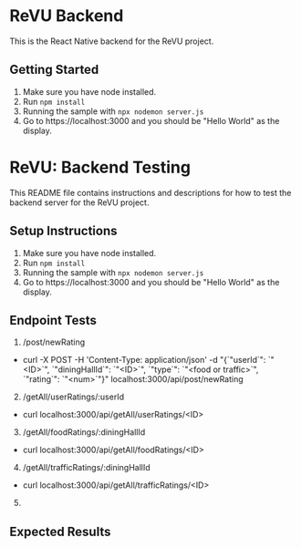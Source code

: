 # ReVU Backend
This is the React Native backend for the ReVU project.

## Getting Started
1. Make sure you have node installed.
2. Run `npm install`
4. Running the sample with `npx nodemon server.js`
5. Go to https://localhost:3000 and you should be "Hello World" as the display.

# ReVU: Backend Testing
This README file contains instructions and descriptions for how to test the backend server for the ReVU project.

## Setup Instructions
1. Make sure you have node installed.
2. Run `npm install`
4. Running the sample with `npx nodemon server.js`
5. Go to https://localhost:3000 and you should be "Hello World" as the display.

## Endpoint Tests
1. /post/newRating
* curl -X POST -H 'Content-Type: application/json' -d "{\`"userId\`": \`"\<ID\>\`", \`"diningHallId\`": \`"\<ID\>\`", \`"type\`": \`"\<food or traffic\>\`", \`"rating\`": \`"\<num\>\`"}" localhost:3000/api/post/newRating
2. /getAll/userRatings/:userId
* curl localhost:3000/api/getAll/userRatings/\<ID\>
3. /getAll/foodRatings/:diningHallId
* curl localhost:3000/api/getAll/foodRatings/\<ID\>
4. /getAll/trafficRatings/:diningHallId
* curl localhost:3000/api/getAll/trafficRatings/\<ID\>
5. 

## Expected Results



